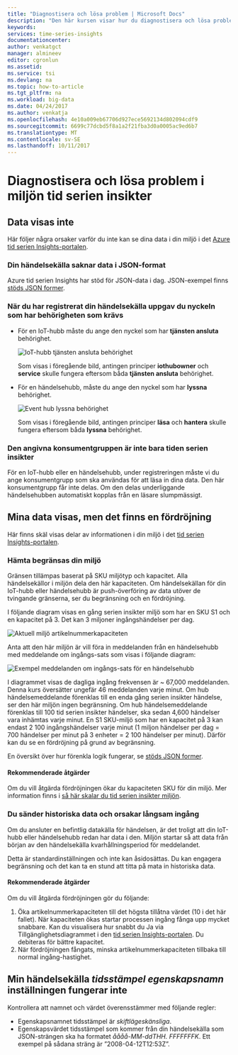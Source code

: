 ```yaml
---
title: "Diagnostisera och lösa problem | Microsoft Docs"
description: "Den här kursen visar hur du diagnostisera och lösa problem i miljön tid serien insikter"
keywords: 
services: time-series-insights
documentationcenter: 
author: venkatgct
manager: almineev
editor: cgronlun
ms.assetid: 
ms.service: tsi
ms.devlang: na
ms.topic: how-to-article
ms.tgt_pltfrm: na
ms.workload: big-data
ms.date: 04/24/2017
ms.author: venkatja
ms.openlocfilehash: 4e10a009eb67706d927ece5692134d802094cdf9
ms.sourcegitcommit: 6699c77dcbd5f8a1a2f21fba3d0a0005ac9ed6b7
ms.translationtype: MT
ms.contentlocale: sv-SE
ms.lasthandoff: 10/11/2017
---
```

# <a name="diagnose-and-solve-problems-in-your-time-series-insights-environment"></a>Diagnostisera och lösa problem i miljön tid serien insikter

## <a name="i-dont-see-my-data"></a>Data visas inte
Här följer några orsaker varför du inte kan se dina data i din miljö i det [Azure tid serien Insights-portalen](https://insights.timeseries.azure.com).

### <a name="your-event-source-doesnt-have-data-in-json-format"></a>Din händelsekälla saknar data i JSON-format
Azure tid serien Insights har stöd för JSON-data i dag. JSON-exempel finns [stöds JSON former](time-series-insights-send-events.md#supported-json-shapes).

### <a name="when-you-registered-your-event-source-you-didnt-provide-the-key-that-has-the-required-permission"></a>När du har registrerat din händelsekälla uppgav du nyckeln som har behörigheten som krävs
* För en IoT-hubb måste du ange den nyckel som har **tjänsten ansluta** behörighet.

   ![IoT-hubb tjänsten ansluta behörighet](media/diagnose-and-solve-problems/iothub-serviceconnect-permissions.png)

   Som visas i föregående bild, antingen principer **iothubowner** och **service** skulle fungera eftersom båda **tjänsten ansluta** behörighet.
* För en händelsehubb, måste du ange den nyckel som har **lyssna** behörighet.

   ![Event hub lyssna behörighet](media/diagnose-and-solve-problems/eventhub-listen-permissions.png)

   Som visas i föregående bild, antingen principer **läsa** och **hantera** skulle fungera eftersom båda **lyssna** behörighet.

### <a name="the-provided-consumer-group-is-not-exclusive-to-time-series-insights"></a>Den angivna konsumentgruppen är inte bara tiden serien insikter
För en IoT-hubb eller en händelsehubb, under registreringen måste vi du ange konsumentgrupp som ska användas för att läsa in dina data. Den här konsumentgrupp får inte delas. Om den delas underliggande händelsehubben automatiskt kopplas från en läsare slumpmässigt.

## <a name="i-see-my-data-but-theres-a-lag"></a>Mina data visas, men det finns en fördröjning
Här finns skäl visas delar av informationen i din miljö i det [tid serien Insights-portalen](https://insights.timeseries.azure.com).

### <a name="your-environment-is-getting-throttled"></a>Hämta begränsas din miljö
Gränsen tillämpas baserat på SKU miljötyp och kapacitet. Alla händelsekällor i miljön dela den här kapaciteten. Om händelsekällan för din IoT-hubb eller händelsehubb är push-överföring av data utöver de tvingande gränserna, ser du begränsning och en fördröjning.

I följande diagram visas en gång serien insikter miljö som har en SKU S1 och en kapacitet på 3. Det kan 3 miljoner ingångshändelser per dag.

![Aktuell miljö artikelnummerkapaciteten](media/diagnose-and-solve-problems/environment-sku-current-capacity.png)

Anta att den här miljön är vill föra in meddelanden från en händelsehubb med meddelande om ingångs-sats som visas i följande diagram:

![Exempel meddelanden om ingångs-sats för en händelsehubb](media/diagnose-and-solve-problems/eventhub-ingress-rate.png)

I diagrammet visas de dagliga ingång frekvensen är ~ 67,000 meddelanden. Denna kurs översätter ungefär 46 meddelanden varje minut. Om hub händelsemeddelande förenklas till en enda gång serien insikter händelse, ser den här miljön ingen begränsning. Om hub händelsemeddelande förenklas till 100 tid serien insikter händelser, ska sedan 4,600 händelser vara inhämtas varje minut. En S1 SKU-miljö som har en kapacitet på 3 kan endast 2 100 ingångshändelser varje minut (1 miljon händelser per dag = 700 händelser per minut på 3 enheter = 2 100 händelser per minut). Därför kan du se en fördröjning på grund av begränsning. 

En översikt över hur förenkla logik fungerar, se [stöds JSON former](time-series-insights-send-events.md#supported-json-shapes).

#### <a name="recommended-steps"></a>Rekommenderade åtgärder
Om du vill åtgärda fördröjningen ökar du kapaciteten SKU för din miljö. Mer information finns i [så här skalar du tid serien insikter miljön](time-series-insights-how-to-scale-your-environment.md).

### <a name="youre-pushing-historical-data-and-causing-slow-ingress"></a>Du sänder historiska data och orsakar långsam ingång
Om du ansluter en befintlig datakälla för händelsen, är det troligt att din IoT-hubb eller händelsehubb redan har data i den. Miljön startar så att data från början av den händelsekälla kvarhållningsperiod för meddelandet. 

Detta är standardinställningen och inte kan åsidosättas. Du kan engagera begränsning och det kan ta en stund att titta på mata in historiska data.

#### <a name="recommended-steps"></a>Rekommenderade åtgärder
Om du vill åtgärda fördröjningen gör du följande:
1. Öka artikelnummerkapaciteten till det högsta tillåtna värdet (10 i det här fallet). När kapaciteten ökas startar processen ingång fånga upp mycket snabbare. Kan du visualisera hur snabbt du Ja via Tillgänglighetsdiagrammet i den [tid serien Insights-portalen](https://insights.timeseries.azure.com). Du debiteras för bättre kapacitet.
2. När fördröjningen fångats, minska artikelnummerkapaciteten tillbaka till normal ingång-hastighet.

## <a name="my-event-sources-timestamp-property-name-setting-doesnt-work"></a>Min händelsekälla *tidsstämpel egenskapsnamn* inställningen fungerar inte
Kontrollera att namnet och värdet överensstämmer med följande regler:
* Egenskapsnamnet tidsstämpel är _skiftlägeskänsliga_.
* Egenskapsvärdet tidsstämpel som kommer från din händelsekälla som JSON-strängen ska ha formatet _åååå-MM-ddTHH. FFFFFFFK_. Ett exempel på sådana sträng är ”2008-04-12T12:53Z”.
